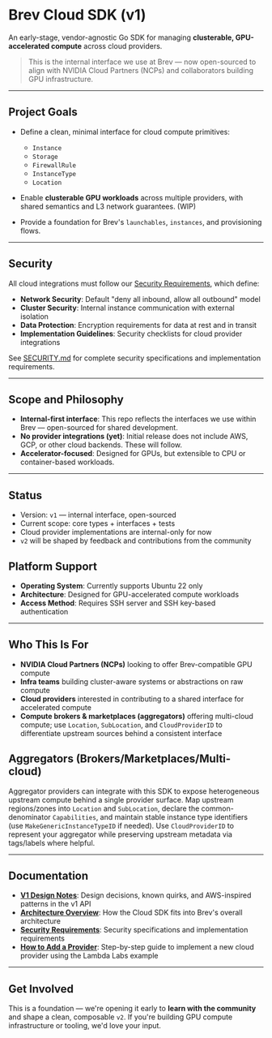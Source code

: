 # Brev Cloud SDK (v1)

An early-stage, vendor-agnostic Go SDK for managing **clusterable, GPU-accelerated compute** across cloud providers.

> This is the internal interface we use at Brev — now open-sourced to align with NVIDIA Cloud Partners (NCPs) and collaborators building GPU infrastructure.

---

## Project Goals

- Define a clean, minimal interface for cloud compute primitives:
  - `Instance`
  - `Storage`
  - `FirewallRule`
  - `InstanceType`
  - `Location`

- Enable **clusterable GPU workloads** across multiple providers, with shared semantics and L3 network guarantees. (WIP)
- Provide a foundation for Brev's `launchables`, `instances`, and provisioning flows.

---

## Security

All cloud integrations must follow our [Security Requirements](SECURITY.md), which define:

- **Network Security**: Default "deny all inbound, allow all outbound" model
- **Cluster Security**: Internal instance communication with external isolation
- **Data Protection**: Encryption requirements for data at rest and in transit
- **Implementation Guidelines**: Security checklists for cloud provider integrations

See [SECURITY.md](docs/SECURITY.md) for complete security specifications and implementation requirements.

---

## Scope and Philosophy

- **Internal-first interface**: This repo reflects the interfaces we use within Brev — open-sourced for shared development.
- **No provider integrations (yet)**: Initial release does not include AWS, GCP, or other cloud backends. These will follow.
- **Accelerator-focused**: Designed for GPUs, but extensible to CPU or container-based workloads.

---

## Status

- Version: `v1` — internal interface, open-sourced
- Current scope: core types + interfaces + tests
- Cloud provider implementations are internal-only for now
- `v2` will be shaped by feedback and contributions from the community

## Platform Support

- **Operating System**: Currently supports Ubuntu 22 only
- **Architecture**: Designed for GPU-accelerated compute workloads
- **Access Method**: Requires SSH server and SSH key-based authentication

---

## Who This Is For

- **NVIDIA Cloud Partners (NCPs)** looking to offer Brev-compatible GPU compute
- **Infra teams** building cluster-aware systems or abstractions on raw compute
- **Cloud providers** interested in contributing to a shared interface for accelerated compute
- **Compute brokers & marketplaces (aggregators)** offering multi-cloud compute; use `Location`, `SubLocation`, and `CloudProviderID` to differentiate upstream sources behind a consistent interface

## Aggregators (Brokers/Marketplaces/Multi-cloud)

Aggregator providers can integrate with this SDK to expose heterogeneous upstream compute behind a single provider surface. Map upstream regions/zones into `Location` and `SubLocation`, declare the common-denominator `Capabilities`, and maintain stable instance type identifiers (use `MakeGenericInstanceTypeID` if needed). Use `CloudProviderID` to represent your aggregator while preserving upstream metadata via tags/labels where helpful.

---

## Documentation

- **[V1 Design Notes](pkg/v1/V1_DESIGN_NOTES.md)**: Design decisions, known quirks, and AWS-inspired patterns in the v1 API
- **[Architecture Overview](docs/ARCHITECTURE.md)**: How the Cloud SDK fits into Brev's overall architecture
- **[Security Requirements](docs/SECURITY.md)**: Security specifications and implementation requirements
- **[How to Add a Provider](docs/how-to-add-a-provider.md)**: Step-by-step guide to implement a new cloud provider using the Lambda Labs example

---

## Get Involved

This is a foundation — we're opening it early to **learn with the community** and shape a clean, composable `v2`. If you're building GPU compute infrastructure or tooling, we'd love your input.

